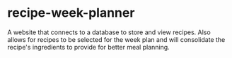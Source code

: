 # recipe-week-planner
A website that connects to a database to store and view recipes. Also allows for recipes to be selected for the week plan and will consolidate the recipe's ingredients to provide for better meal planning.
